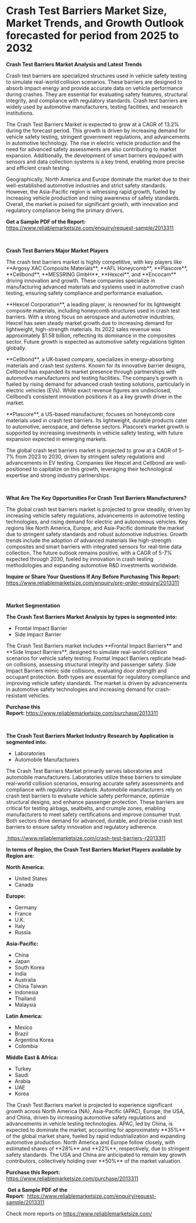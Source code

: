 <p><h1>Crash Test Barriers Market Size, Market Trends, and Growth Outlook forecasted for period from 2025 to 2032</h1></p><p><strong>Crash Test Barriers Market Analysis and Latest Trends</strong></p>
<p><p>Crash test barriers are specialized structures used in vehicle safety testing to simulate real-world collision scenarios. These barriers are designed to absorb impact energy and provide accurate data on vehicle performance during crashes. They are essential for evaluating safety features, structural integrity, and compliance with regulatory standards. Crash test barriers are widely used by automotive manufacturers, testing facilities, and research institutions.</p><p>The Crash Test Barriers Market is expected to grow at a CAGR of 13.2% during the forecast period. This growth is driven by increasing demand for vehicle safety testing, stringent government regulations, and advancements in automotive technology. The rise in electric vehicle production and the need for advanced safety assessments are also contributing to market expansion. Additionally, the development of smart barriers equipped with sensors and data collection systems is a key trend, enabling more precise and efficient crash testing.</p><p>Geographically, North America and Europe dominate the market due to their well-established automotive industries and strict safety standards. However, the Asia-Pacific region is witnessing rapid growth, fueled by increasing vehicle production and rising awareness of safety standards. Overall, the market is poised for significant growth, with innovation and regulatory compliance being the primary drivers.</p></p>
<p><strong>Get a Sample PDF of the Report:&nbsp;</strong> <a href="https://www.reliablemarketsize.com/enquiry/request-sample/2013311?utm_campaign=1836&utm_medium=2&utm_source=Github&utm_content=ia&utm_term=22012025&utm_id=crash-test-barriers">https://www.reliablemarketsize.com/enquiry/request-sample/2013311</a></p>
<p>&nbsp;</p>
<p><strong>Crash Test Barriers Major Market Players</strong></p>
<p><p>The crash test barriers market is highly competitive, with key players like **Argosy XAC Composite Materials**, **AFL Honeycomb**, **Plascore**, **Cellbond**, **MESSRING GmbH**, **Hexcel**, and **Encocam** driving innovation and growth. These companies specialize in manufacturing advanced materials and systems used in automotive crash testing, ensuring safety compliance and performance evaluation.</p><p>**Hexcel Corporation**, a leading player, is renowned for its lightweight composite materials, including honeycomb structures used in crash test barriers. With a strong focus on aerospace and automotive industries, Hexcel has seen steady market growth due to increasing demand for lightweight, high-strength materials. Its 2022 sales revenue was approximately $1.58 billion, reflecting its dominance in the composites sector. Future growth is expected as automotive safety regulations tighten globally.</p><p>**Cellbond**, a UK-based company, specializes in energy-absorbing materials and crash test systems. Known for its innovative barrier designs, Cellbond has expanded its market presence through partnerships with automotive manufacturers and testing facilities. The company’s growth is fueled by rising demand for advanced crash testing solutions, particularly in electric vehicles (EVs). While exact revenue figures are undisclosed, Cellbond’s consistent innovation positions it as a key growth driver in the market.</p><p>**Plascore**, a US-based manufacturer, focuses on honeycomb core materials used in crash test barriers. Its lightweight, durable products cater to automotive, aerospace, and defense sectors. Plascore’s market growth is supported by increasing investments in vehicle safety testing, with future expansion expected in emerging markets.</p><p>The global crash test barriers market is projected to grow at a CAGR of 5-7% from 2023 to 2030, driven by stringent safety regulations and advancements in EV testing. Companies like Hexcel and Cellbond are well-positioned to capitalize on this growth, leveraging their technological expertise and strong industry partnerships.</p></p>
<p>&nbsp;</p>
<p><strong>What Are The Key Opportunities For Crash Test Barriers Manufacturers?</strong></p>
<p><p>The global crash test barriers market is projected to grow steadily, driven by increasing vehicle safety regulations, advancements in automotive testing technologies, and rising demand for electric and autonomous vehicles. Key regions like North America, Europe, and Asia-Pacific dominate the market due to stringent safety standards and robust automotive industries. Growth trends include the adoption of advanced materials like high-strength composites and smart barriers with integrated sensors for real-time data collection. The future outlook remains positive, with a CAGR of 5-7% expected through 2030, fueled by innovation in crash testing methodologies and expanding automotive R&D investments worldwide.</p></p>
<p><strong>Inquire or Share Your Questions If Any Before Purchasing This Report:</strong> <a href="https://www.reliablemarketsize.com/enquiry/pre-order-enquiry/2013311?utm_campaign=1836&utm_medium=2&utm_source=Github&utm_content=ia&utm_term=22012025&utm_id=crash-test-barriers">https://www.reliablemarketsize.com/enquiry/pre-order-enquiry/2013311</a></p>
<p>&nbsp;</p>
<p><strong>Market Segmentation</strong></p>
<p><strong>The Crash Test Barriers Market Analysis by types is segmented into:</strong></p>
<p><ul><li>Frontal Impact Barrier</li><li>Side Impact Barrier</li></ul></p>
<p><p>The Crash Test Barriers market includes **Frontal Impact Barriers** and **Side Impact Barriers**, designed to simulate real-world collision scenarios for vehicle safety testing. Frontal Impact Barriers replicate head-on collisions, assessing structural integrity and passenger safety. Side Impact Barriers mimic side collisions, evaluating door strength and occupant protection. Both types are essential for regulatory compliance and improving vehicle safety standards. The market is driven by advancements in automotive safety technologies and increasing demand for crash-resistant vehicles.</p></p>
<p><strong>Purchase this Report:&nbsp;</strong><a href="https://www.reliablemarketsize.com/purchase/2013311?utm_campaign=1836&utm_medium=2&utm_source=Github&utm_content=ia&utm_term=22012025&utm_id=crash-test-barriers">https://www.reliablemarketsize.com/purchase/2013311</a></p>
<p>&nbsp;</p>
<p><strong>The Crash Test Barriers Market Industry Research by Application is segmented into:</strong></p>
<p><ul><li>Laboratories</li><li>Automobile Manufacturers</li></ul></p>
<p><p>The Crash Test Barriers Market primarily serves laboratories and automobile manufacturers. Laboratories utilize these barriers to simulate real-world collision scenarios, ensuring accurate safety assessments and compliance with regulatory standards. Automobile manufacturers rely on crash test barriers to evaluate vehicle safety performance, optimize structural designs, and enhance passenger protection. These barriers are critical for testing airbags, seatbelts, and crumple zones, enabling manufacturers to meet safety certifications and improve consumer trust. Both sectors drive demand for advanced, durable, and precise crash test barriers to ensure safety innovation and regulatory adherence.</p></p>
<p><a href="https://www.reliablemarketsize.com/crash-test-barriers-r2013311?utm_campaign=1836&utm_medium=2&utm_source=Github&utm_content=ia&utm_term=22012025&utm_id=crash-test-barriers">&nbsp;https://www.reliablemarketsize.com/crash-test-barriers-r2013311</a></p>
<p><strong>In terms of Region, the Crash Test Barriers Market Players available by Region are:</strong></p>
<p>
    <p> <strong> North America: </strong>
        <ul>
            <li>United States</li>
            <li>Canada</li>
        </ul>
        </p> 
    <p> <strong> Europe: </strong>
        <ul>
            <li>Germany</li>
            <li>France</li>
            <li>U.K.</li>
            <li>Italy</li>
            <li>Russia</li>
        </ul>
        </p> 
    <p> <strong> Asia-Pacific: </strong>
        <ul>
            <li>China</li>
            <li>Japan</li>
            <li>South Korea</li>
            <li>India</li>
            <li>Australia</li>
            <li>China Taiwan</li>
            <li>Indonesia</li>
            <li>Thailand</li>
            <li>Malaysia</li>
        </ul>
        </p> 
    <p> <strong> Latin America: </strong>
        <ul>
            <li>Mexico</li>
            <li>Brazil</li>
            <li>Argentina Korea</li>
            <li>Colombia</li>
        </ul>
        </p> 
    <p> <strong> Middle East & Africa: </strong>
        <ul>
            <li>Turkey</li>
            <li>Saudi</li>
            <li>Arabia</li>
            <li>UAE</li>
            <li>Korea</li>
        </ul>
    </p>
    </p>
<p><p>The Crash Test Barriers market is projected to experience significant growth across North America (NA), Asia-Pacific (APAC), Europe, the USA, and China, driven by increasing automotive safety regulations and advancements in vehicle testing technologies. APAC, led by China, is expected to dominate the market, accounting for approximately **35%** of the global market share, fueled by rapid industrialization and expanding automotive production. North America and Europe follow closely, with estimated shares of **28%** and **22%**, respectively, due to stringent safety standards. The USA and China are anticipated to remain key growth contributors, collectively holding over **50%** of the market valuation.</p></p>
<p><strong>Purchase this Report: </strong><a href="https://www.reliablemarketsize.com/purchase/2013311?utm_campaign=1836&utm_medium=2&utm_source=Github&utm_content=ia&utm_term=22012025&utm_id=crash-test-barriers">https://www.reliablemarketsize.com/purchase/2013311</a></p>
<p>&nbsp;<strong>Get a Sample PDF of the Report:&nbsp;&nbsp;</strong><a href="https://www.reliablemarketsize.com/enquiry/request-sample/2013311?utm_campaign=1836&utm_medium=2&utm_source=Github&utm_content=ia&utm_term=22012025&utm_id=crash-test-barriers">https://www.reliablemarketsize.com/enquiry/request-sample/2013311</a></p>
<p><strong></strong></p>
<p>Check more reports on <a href="https://www.reliablemarketsize.com/?utm_campaign=1836&utm_medium=2&utm_source=Github&utm_content=ia&utm_term=22012025&utm_id=crash-test-barriers">https://www.reliablemarketsize.com/</a></p>